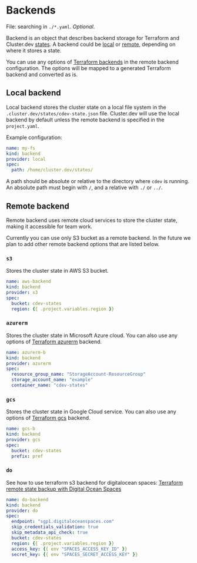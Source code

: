 # Backends

File: searching in `./*.yaml`. *Optional*.

Backend is an object that describes backend storage for Terraform and Cluster.dev [states](https://docs.cluster.dev/cluster-state/). A backend could be [local](#local-backend) or [remote](#remote-backend), depending on where it stores a state.  

 You can use any options of [Terraform backends](https://www.terraform.io/language/settings/backends) in the remote backend configuration. The options will be mapped to a generated Terraform backend and converted as is.

## Local backend

Local backend stores the cluster state on a local file system in the `.cluster.dev/states/cdev-state.json` file. Cluster.dev will use the local backend by default unless the remote backend is specified in the `project.yaml`. 

Example configuration:

```yaml
name: my-fs
kind: backend
provider: local
spec: 
  path: /home/cluster.dev/states/
```

A path should be absolute or relative to the directory where `cdev` is running. An absolute path must begin with `/`, and a relative with `./` or `../`. 

## Remote backend

Remote backend uses remote cloud services to store the cluster state, making it accessible for team work. 

Currently you can use only S3 bucket as a remote backend. In the future we plan to add other remote backend options that are listed below. 

### `s3` 

Stores the cluster state in AWS S3 bucket. 

```yaml
name: aws-backend
kind: backend
provider: s3
spec:
  bucket: cdev-states
  region: {{ .project.variables.region }}
```

### `azurerm` 

Stores the cluster state in Microsoft Azure cloud. You can also use any options of [Terraform azurerm](https://www.terraform.io/language/settings/backends/azurerm) backend.

```yaml
name: azurerm-b
kind: backend
provider: azurerm
spec:
  resource_group_name: "StorageAccount-ResourceGroup"
  storage_account_name: "example"
  container_name: "cdev-states"
```

### `gcs` 

Stores the cluster state in Google Cloud service. You can also use any options of [Terraform gcs](https://www.terraform.io/language/settings/backends/gcs) backend. 

```yaml
name: gcs-b
kind: backend
provider: gcs
spec:
  bucket: cdev-states
  prefix: pref
```

### `do` 

See how to use terraform s3 backend for digitalocean spaces: [Terraform remote state backup with Digital Ocean Spaces](https://anichakraborty.medium.com/terraform-remote-state-backup-with-digital-ocean-spaces-697e35128a6a)

```yaml
name: do-backend
kind: backend
provider: do
spec:
  endpoint: "sgp1.digitaloceanspaces.com"
  skip_credentials_validation: true
  skip_metadata_api_check: true
  bucket: cdev-states
  region: {{ .project.variables.region }}
  access_key: {{ env "SPACES_ACCESS_KEY_ID" }}
  secret_key: {{ env "SPACES_SECRET_ACCESS_KEY" }}
```

